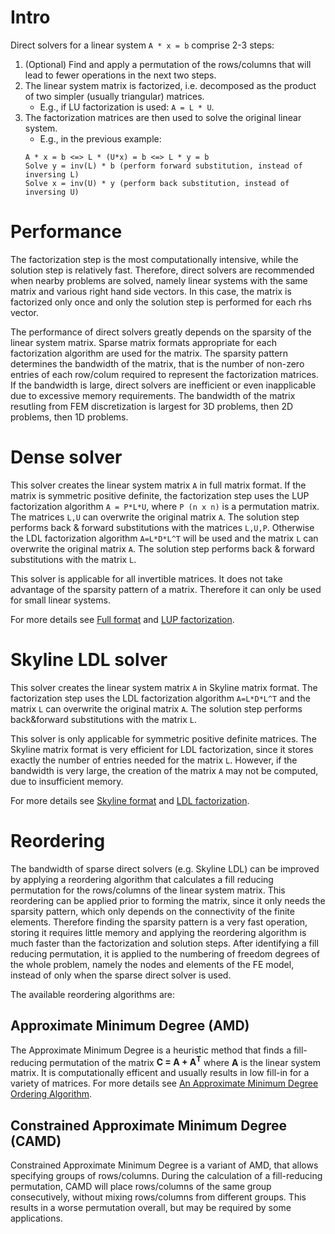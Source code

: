 # Intro
Direct solvers for a linear system `A * x = b` comprise 2-3 steps:
1. (Optional) Find and apply a permutation of the rows/columns that will lead to fewer operations in the next two steps.
2. The linear system matrix is factorized, i.e. decomposed as the product of two simpler (usually triangular) matrices. 
    - E.g., if LU factorization is used: `A = L * U`.
3. The factorization matrices are then used to solve the original linear system.
    - E.g., in the previous example: 
    ```
    A * x = b <=> L * (U*x) = b <=> L * y = b
    Solve y = inv(L) * b (perform forward substitution, instead of inversing L)
    Solve x = inv(U) * y (perform back substitution, instead of inversing U)
    ```

# Performance
The factorization step is the most computationally intensive, while the solution step is relatively fast. Therefore, direct solvers are recommended when nearby problems are solved, namely linear systems with the same matrix and various right hand side vectors. In this case, the matrix is factorized only once and only the solution step is performed for each rhs vector.

The performance of direct solvers greatly depends on the sparsity of the linear system matrix. Sparse matrix formats appropriate for each factorization algorithm are used for the matrix. The sparsity pattern determines the bandwidth of the matrix, that is the number of non-zero entries of each row/colum required to represent the factorization matrices. If the bandwidth is large, direct solvers are inefficient or even inapplicable due to excessive memory requirements. The bandwidth of the matrix resutling from FEM discretization is largest for 3D problems, then 2D problems, then 1D problems. 

# Dense solver
This solver creates the linear system matrix `A` in full matrix format. If the matrix is symmetric positive definite, the factorization step uses the LUP factorization algorithm `A = P*L*U`, where `P (n x n)` is a permutation matrix. The matrices `L,U` can overwrite the original matrix `A`. The solution step performs back & forward substitutions with the matrices `L,U,P`. Otherwise the LDL factorization algorithm `A=L*D*L^T` will be used and the matrix `L` can overwrite the original matrix `A`. The solution step performs back & forward substitutions with the matrix `L`. 

This solver is applicable for all invertible matrices. It does not take advantage of the sparsity pattern of a matrix. Therefore it can only be used for small linear systems.

For more details see [Full format](https://mgroupntua.github.io/LinearAlgebra/theory/Storage_formats.html) and [LUP factorization](https://mgroupntua.github.io/LinearAlgebra/theory/Direct_system_solution.html). 


# Skyline LDL solver
This solver creates the linear system matrix `A` in Skyline matrix format. The factorization step uses the LDL factorization algorithm `A=L*D*L^T` and the matrix `L` can overwrite the original matrix `A`. The solution step performs back&forward substitutions with the matrix `L`. 

This solver is only applicable for symmetric positive definite matrices. The Skyline matrix format is very efficient for LDL factorization, since it stores exactly the number of entries needed for the matrix `L`. However, if the bandwidth is very large, the creation of the matrix `A` may not be computed, due to insufficient memory.

For more details see [Skyline format](https://mgroupntua.github.io/LinearAlgebra/theory/Storage_formats.html) and [LDL factorization](https://mgroupntua.github.io/LinearAlgebra/theory/Direct_system_solution.html). 

# Reordering
The bandwidth of sparse direct solvers (e.g. Skyline LDL) can be improved by applying a reordering algorithm that calculates a fill reducing permutation for the rows/columns of the linear system matrix. This reordering can be applied prior to forming the matrix, since it only needs the sparsity pattern, which only depends on the connectivity of the finite elements. Therefore finding the sparsity pattern is a very fast operation, storing it requires little memory and applying the reordering algorithm is much faster than the factorization and solution steps. After identifying a fill reducing permutation, it is applied to the numbering of freedom degrees of the whole problem, namely the nodes and elements of the FE model, instead of only when the sparse direct solver is used. 

The available reordering algorithms are:

## Approximate Minimum Degree (AMD)
The Approximate Minimum Degree is a heuristic method that finds a fill-reducing permutation of the matrix **C = A + A<sup>T</sup>** where **A** is the linear system matrix. It is computationally efficent and usually results in low fill-in for a variety of matrices. For more details see [An Approximate Minimum Degree Ordering Algorithm](http://faculty.cse.tamu.edu/davis/publications_files/An_Approximate_Minimum_Degree_Ordering_Algorithm.pdf).

## Constrained Approximate Minimum Degree (CAMD)
Constrained Approximate Minimum Degree is a variant of AMD, that allows specifying groups of rows/columns. During the calculation of a fill-reducing permutation, CAMD will place rows/columns of the same group consecutively, without mixing rows/columns from different groups. This results in a worse permutation overall, but may be required by some applications.
